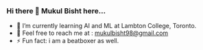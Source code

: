 ### Hi there 👋 Mukul Bisht here...

- 🌱 I’m currently learning AI and ML at Lambton College, Toronto.
- 💬 Feel free to reach me at : mukulbisht98@gmail.com
- ⚡ Fun fact: i am a beatboxer as well.
